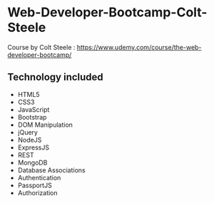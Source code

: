 # Web-Developer-Bootcamp-Colt-Steele
Course by Colt Steele : https://www.udemy.com/course/the-web-developer-bootcamp/ 

## Technology included

<ul>
  <li>HTML5</li>
  <li>CSS3</li>
  <li>JavaScript</li>
  <li>Bootstrap</li>
  <li>DOM Manipulation</li>
  <li>jQuery</li>
  <li>NodeJS</li>
  <li>ExpressJS</li>
  <li>REST</li>
  <li>MongoDB</li>
  <li>Database Associations</li>
  <li>Authentication</li>
  <li>PassportJS</li>
  <li>Authorization</li>
<ul>
